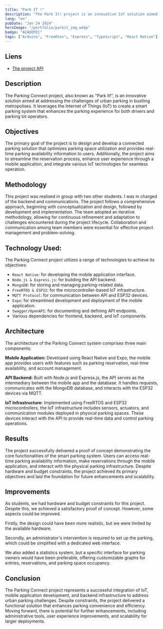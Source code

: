 ```yaml
---
title: "Park IT !"
description: "The Park It! project is an innovative IoT solution aimed at simplifying parking. With smart sensors and a user-friendly application, it provides an optimized parking experience."
lang: "en"
pubDate: "Jan 24 2024"
heroImage: "/portfolio/parkit_img.webp"
badge: "ACADEMIC"
tags: ["Arduino", "FreeRtos", "Express", "TypeScript", "React Native"]
---
```

## **Liens**
* [The project API](https://github.com/IssamSisbane/parkit-api)

## **Description**

The Parking Connect project, also known as "Park It!", is an innovative solution aimed at addressing the challenges of urban parking in bustling metropolises. It leverages the Internet of Things (IoT) to create a smart parking system that enhances the parking experience for both drivers and parking lot operators.

## **Objectives**

The primary goal of the project is to design and develop a connected parking solution that optimizes parking space utilization and provides real-time parking availability information to users. Additionally, the project aims to streamline the reservation process, enhance user experience through a mobile application, and integrate various IoT technologies for seamless operation.

## **Methodology**

This project was realised in group with two other students. I was in charged of the backend and communications. The project follows a comprehensive approach, beginning with conceptualization and design, followed by development and implementation. The team adopted an iterative methodology, allowing for continuous refinement and adaptation to challenges encountered during the project lifecycle. Collaboration and communication among team members were essential for effective project management and problem-solving.

## **Technology Used**:

The Parking Connect project utilizes a range of technologies to achieve its objectives:

* `React Native`: for developing the mobile application interface.
* `Node.js & Express.js`: for building the API backend.
* `MongoDB`: for storing and managing parking-related data.
* `FreeRTOS & ESP32`: for the microcontroller-based IoT infrastructure.
* `MQTT Protocol`: for communication between API and ESP32 devices.
* `Expo`: for streamlined development and deployment of the mobile application.
* `Swagger/OpenAPI`: for documenting and defining API endpoints.
* Various dependencies for frontend, backend, and IoT components.

## **Architecture**

The architecture of the Parking Connect system comprises three main components:

**Mobile Application:** Developed using React Native and Expo, the mobile app provides users with features such as parking reservation, real-time availability, and account management.

**API Backend:** Built with Node.js and Express.js, the API serves as the intermediary between the mobile app and the database. It handles requests, communicates with the MongoDB database, and interacts with the ESP32 devices via MQTT.

**IoT Infrastructure:** Implemented using FreeRTOS and ESP32 microcontrollers, the IoT infrastructure includes sensors, actuators, and communication modules deployed in physical parking spaces. These devices interact with the API to provide real-time data and control parking operations.

## **Results**

The project successfully delivered a proof of concept demonstrating the core functionalities of the smart parking system. Users can access real-time parking availability information, make reservations through the mobile application, and interact with the physical parking infrastructure. Despite hardware and budget constraints, the project achieved its primary objectives and laid the foundation for future enhancements and scalability.

## **Improvements**

As students, we had hardware and budget constraints for this project. Despite this, we achieved a satisfactory proof of concept. However, some aspects could be improved.

Firstly, the design could have been more realistic, but we were limited by the available hardware.

Secondly, an administrator's intervention is required to set up the parking, which could be simplified with a dedicated web interface.

We also added a statistics system, but a specific interface for parking owners would have been preferable, offering customizable graphs for entries, reservations, and parking space occupancy.


## **Conclusion**

The Parking Connect project represents a successful integration of IoT, mobile application development, and backend infrastructure to address urban parking challenges. Despite constraints, the project delivered a functional solution that enhances parking convenience and efficiency. Moving forward, there is potential for further enhancements, including administrative tools, user experience improvements, and scalability for larger deployments.